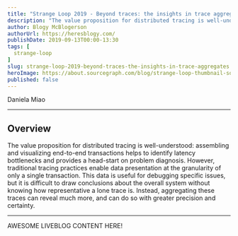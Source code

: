```yaml
---
title: "Strange Loop 2019 - Beyond traces: the insights in trace aggregates"
description: "The value proposition for distributed tracing is well-understood: assembling and visualizing end-to-end transactions helps to identify latency bottlenecks and provides a head-start on problem diagnosis. However, traditional tracing practices enable data presentation at the granularity of only a single transaction. This data is useful for debugging specific issues, but it is difficult to draw conclusions about the overall system without knowing how representative a lone trace is. Instead, aggregating these traces can reveal much more, and can do so with greater precision and certainty."
author: Blogy McBlogerson
authorUrl: https://heresblogy.com/
publishDate: 2019-09-13T00:00-13:30
tags: [
  strange-loop
]
slug: strange-loop-2019-beyond-traces-the-insights-in-trace-aggregates
heroImage: https://about.sourcegraph.com/blog/strange-loop-thumbnail-square-v2.jpg
published: false
---
```


<div className="container p-0 liveblog-presenters">
  <div className="row m-0">
      <p className=" mr-12 m-0">
        <span className="liveblog-presenters__name">Daniela Miao</span>
        <a href="https://twitter.com/dymxzvf" target="_blank" title="Twitter"><i className="fa fa-twitter pr-2"></i></a>
        <a href="https://github.com/danielamiao" target="_blank" title="GitHub"><i className="fa fa-github pr-2"></i></a>
        <a href="https://www.linkedin.com/in/danielamiao/" target="_blank" title="LinkedIn"><i className="fa fa-linkedin pr-2"></i></a>
      </p>
  </div>
</div>

---

## Overview

The value proposition for distributed tracing is well-understood: assembling and visualizing end-to-end transactions helps to identify latency bottlenecks and provides a head-start on problem diagnosis. However, traditional tracing practices enable data presentation at the granularity of only a single transaction. This data is useful for debugging specific issues, but it is difficult to draw conclusions about the overall system without knowing how representative a lone trace is. Instead, aggregating these traces can reveal much more, and can do so with greater precision and certainty.

---

AWESOME LIVEBLOG CONTENT HERE!

<!-- Note on images
  Images (e.g. my_image.jpg) should be put in the `website/static/blog/strange-loop-2019` directory, with the path to the image in your post being `/blog/strange-loop-2019/my_image.jpg`. If you'd rather host the images somewhere else for ease of use, that's fine too.

  Please also try to keep your images to a reasonable size by:
    - Using JPEG compression, unless image is mostly solid color 
    - JPEG compression set between 60%-80%
    - Resizing the image to be no wider then 750px
    - If PNG, use a tool like ImageOptim (https://imageoptim.com/mac) to optimize the file size

  I suggest re-sizing and compressing all the images in one batch as a last step.
-->  

